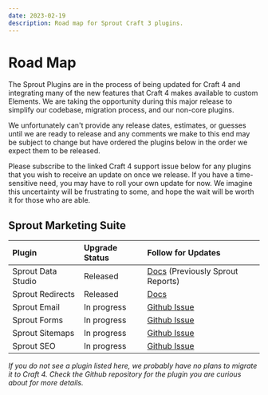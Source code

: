 ```yaml
---
date: 2023-02-19
description: Road map for Sprout Craft 3 plugins.
---
```


# Road Map

The Sprout Plugins are in the process of being updated for Craft 4 and integrating many of the new features that Craft 4 makes available to custom Elements. We are taking the opportunity during this major release to simplify our codebase, migration process, and our non-core plugins.

We unfortunately can't provide any release dates, estimates, or guesses until we are ready to release and any comments we make to this end may be subject to change but have ordered the plugins below in the order we expect them to be released.

Please subscribe to the linked Craft 4 support issue below for any plugins that you wish to receive an update on once we release. If you have a time-sensitive need, you may have to roll your own update for now. We imagine this uncertainty will be frustrating to some, and hope the wait will be worth it for those who are able.

## Sprout Marketing Suite

| Plugin             | Upgrade Status | Follow for Updates                                                                |
|:-------------------|:---------------|:----------------------------------------------------------------------------------|
| Sprout Data Studio | Released       | [Docs](../data-studio/README.md) (Previously Sprout Reports)                                                 |
| Sprout Redirects   | Released       | [Docs](../redirects/README.md)                                                  |
| Sprout Email       | In progress    | [Github Issue](https://github.com/barrelstrength/craft-sprout-email/issues/186)   |
| Sprout Forms       | In progress    | [Github Issue](https://github.com/barrelstrength/craft-sprout-forms/issues/612)   |
| Sprout Sitemaps    | In progress    | [Github Issue](https://github.com/barrelstrength/craft-sprout-sitemaps/issues/17) |
| Sprout SEO         | In progress    | [Github Issue](https://github.com/barrelstrength/craft-sprout-seo/issues/262)     |

_If you do not see a plugin listed here, we probably have no plans to migrate it to Craft 4. Check the Github repository for the plugin you are curious about for more details._
